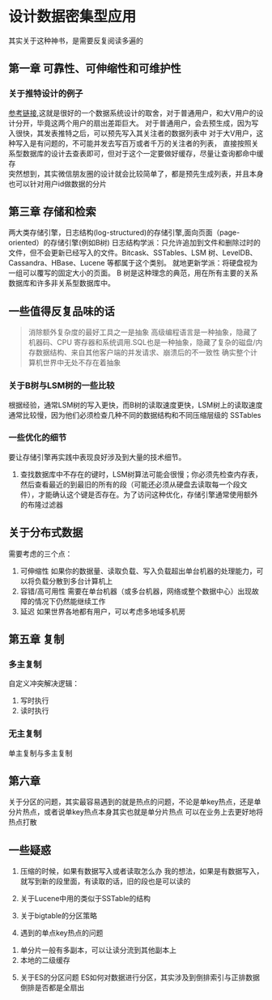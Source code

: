 # 设计数据密集型应用
其实关于这种神书，是需要反复阅读多遍的

## 第一章 可靠性、可伸缩性和可维护性
### 关于推特设计的例子
[参考链接](http://ddia.vonng.com/#/ch1),这就是很好的一个数据系统设计的取舍，对于普通用户，和大V用户的设计分开，毕竟这两个用户的扇出差距巨大。
对于普通用户，会去预生成，因为写入很快，其发表推特之后，可以预先写入其关注者的数据列表中
对于大V用户，这种写入是有问题的，不可能并发去写百万或者千万的关注者的列表， 直接按照关系型数据库的设计去查表即可，但对于这个一定要做好缓存，尽量让查询都命中缓存  
突然想到，其实微信朋友圈的设计就会比较简单了，都是预先生成列表，并且本身也可以针对用户id做数据的分片

## 第三章 存储和检索
两大类存储引擎，日志结构(log-structured)的存储引擎,面向页面（page-oriented）的存储引擎(例如B树)
日志结构学派：只允许追加到文件和删除过时的文件，但不会更新已经写入的文件。Bitcask、SSTables、LSM 树、LevelDB、Cassandra、HBase、Lucene 等都属于这个类别。
就地更新学派：将硬盘视为一组可以覆写的固定大小的页面。 B 树是这种理念的典范，用在所有主要的关系数据库和许多非关系型数据库中。

## 一些值得反复品味的话
> 消除额外复杂度的最好工具之一是抽象
> 高级编程语言是一种抽象，隐藏了机器码、CPU 寄存器和系统调用.SQL也是一种抽象，隐藏了复杂的磁盘/内存数据结构、来自其他客户端的并发请求、崩溃后的不一致性
确实整个计算机世界中无处不存在着抽象

### 关于B树与LSM树的一些比较
根据经验，通常LSM树的写入更快，而B树的读取速度更快，LSM树上的读取速度通常比较慢，因为他们必须检查几种不同的数据结构和不同压缩层级的 SSTables

### 一些优化的细节
要让存储引擎再实践中表现良好涉及到大量的技术细节。
1. 查找数据库中不存在的键时，LSM树算法可能会很慢；你必须先检查内存表，然后查看最近的到最旧的所有的段（可能还必须从硬盘去读取每一个段文件），才能确认这个键是否存在。为了访问这种优化，存储引擎通常使用额外的布隆过滤器

## 关于分布式数据
需要考虑的三个点：
1. 可伸缩性
如果你的数据量、读取负载、写入负载超出单台机器的处理能力，可以将负载分散到多台计算机上
2. 容错/高可用性
需要在单台机器（或多台机器，网络或整个数据中心）出现故障的情况下仍然能继续工作
3. 延迟
如果世界各地都有用户，可以考虑多地域多机房


## 第五章 复制
### 多主复制
自定义冲突解决逻辑：
1. 写时执行
2. 读时执行


### 无主复制
单主复制与多主复制


## 第六章
关于分区的问题，其实最容易遇到的就是热点的问题，不论是单key热点，还是单分片热点，或者说单key热点本身其实也就是单分片热点
可以在业务上去更好地将热点打散




## 一些疑惑
1. 压缩的时候，如果有数据写入或者读取怎么办
我的想法，如果是有数据写入，就写到新的段里面，有读取的话，旧的段也是可以读的

2. 关于Lucene中用的类似于SSTable的结构

3. 关于bigtable的分区策略

4. 遇到的单点key热点的问题
1) 单分片一般有多副本，可以让读分流到其他副本上
2) 本地的二级缓存

5. 关于ES的分区问题
ES如何对数据进行分区，其实涉及到倒排索引与正排数据
倒排是否都是全扇出






